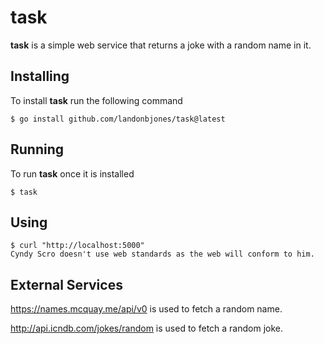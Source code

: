 # task

**task** is a simple web service that returns a joke with a random name in it. 

## Installing 
To install **task** run the following command
```
$ go install github.com/landonbjones/task@latest
```

## Running
To run **task** once it is installed
```
$ task
```
## Using 
```
$ curl "http://localhost:5000"
Cyndy Scro doesn't use web standards as the web will conform to him.
```

## External Services

https://names.mcquay.me/api/v0 is used to fetch a random name.

http://api.icndb.com/jokes/random is used to fetch a random joke.

